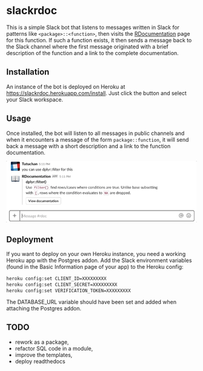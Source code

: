 # slackrdoc

This is a simple Slack bot that listens to messages written in Slack for patterns like `<package>::<function>`, then
visits the [RDocumentation](https://www.rdocumentation.org/) page for this function. If such a function exists, it then
sends a message back to the Slack channel where the first message originated with a brief description of the function
and a link to the complete documentation.

## Installation

An instance of the bot is deployed on Heroku at https://slackrdoc.herokuapp.com/install. Just click the button and
select your Slack workspace.

## Usage

Once installed, the bot will listen to all messages in public channels and when it encounters a message of the form
`package::function`, it will send back a message with a short description and a link to the function documentation.

![](rdoc.gif)

## Deployment

If you want to deploy on your own Heroku instance, you need a working Heroku app with the Postgres addon. Add the
Slack environment variables (found in the Basic Information page of your app) to the Heroku config:

```
heroku config:set CLIENT_ID=XXXXXXXXX
heroku config:set CLIENT_SECRET=XXXXXXXXX
heroku config:set VERIFICATION_TOKEN=XXXXXXXXX
```

The DATABASE_URL variable should have been set and added when attaching the Postgres addon.

## TODO

+ rework as a package,
+ refactor SQL code in a module,
+ improve the templates,
+ deploy readthedocs


